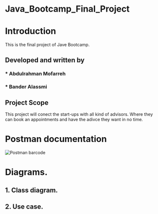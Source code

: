 # Java_Bootcamp_Final_Project

# Introduction
This is the final project of Jave Bootcamp.
## Developed and written by
### * Abdulrahman Mofarreh
### * Bander Alassmi


## Project Scope
This project will conect the start-ups with all kind of advisors. Where they can book an appointments and have the adivce they want in no time.

# Postman documentation
![Postman barcode](https://user-images.githubusercontent.com/78767370/222157052-49dee619-9f02-4ba2-b362-8cd868818f3f.jpeg)

# Diagrams.
## 1. Class diagram.
## 2. Use case.

